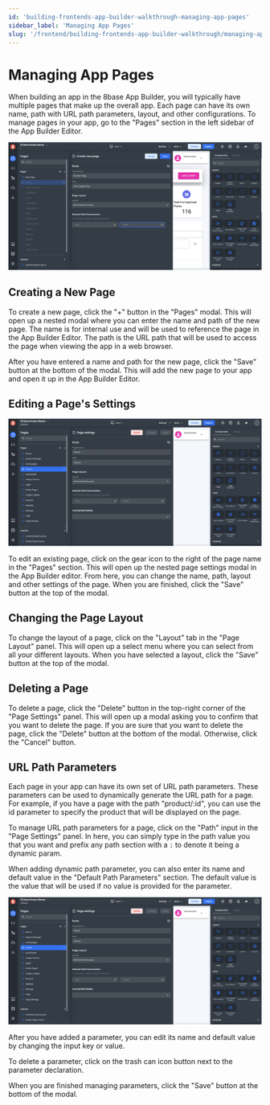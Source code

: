 ```yaml
---
id: 'building-frontends-app-builder-walkthrough-managing-app-pages'
sidebar_label: 'Managing App Pages'
slug: '/frontend/building-frontends-app-builder-walkthrough/managing-app-pages'
---
```


# Managing App Pages

When building an app in the 8base App Builder, you will typically have multiple pages that make up the overall app. Each page can have its own name, path with URL path parameters, layout, and other configurations. To manage pages in your app, go to the "Pages" section in the left sidebar of the App Builder Editor.

![Creating new pages in App Builder](./_images/ab-creating-pages-1.png)

## Creating a New Page

To create a new page, click the "+" button in the "Pages" modal. This will open up a nested modal where you can enter the name and path of the new page. The name is for internal use and will be used to reference the page in the App Builder Editor. The path is the URL path that will be used to access the page when viewing the app in a web browser.

After you have entered a name and path for the new page, click the "Save" button at the bottom of the modal. This will add the new page to your app and open it up in the App Builder Editor.

## Editing a Page's Settings

![Editing page settings in App Builder](./_images/ab-editing-page-settings-1.png)

To edit an existing page, click on the gear icon to the right of the page name in the "Pages" section. This will open up the nested page settings modal in the App Builder editor. From here, you can change the name, path, layout and other settings of the page. When you are finished, click the "Save" button at the top of the modal.

## Changing the Page Layout

To change the layout of a page, click on the "Layout" tab in the "Page Layout" panel. This will open up a select menu where you can select from all your different layouts. When you have selected a layout, click the "Save" button at the top of the modal.

## Deleting a Page

To delete a page, click the "Delete" button in the top-right corner of the "Page Settings" panel. This will open up a modal asking you to confirm that you want to delete the page. If you are sure that you want to delete the page, click the "Delete" button at the bottom of the modal. Otherwise, click the "Cancel" button.

## URL Path Parameters

Each page in your app can have its own set of URL path parameters. These parameters can be used to dynamically generate the URL path for a page. For example, if you have a page with the path "product/:id", you can use the id parameter to specify the product that will be displayed on the page.

To manage URL path parameters for a page, click on the "Path" input in the "Page Settings" panel. In here, you can simply type in the path value you that you want and prefix any path section with a `:` to denote it being a dynamic param.

When adding dynamic path parameter, you can also enter its name and default value in the "Default Path Parameters" section. The default value is the value that will be used if no value is provided for the parameter.

![Default path parameters App Builder Page settings](./_images/ab-editing-page-settings-1.png)

After you have added a parameter, you can edit its name and default value by changing the input key or value. 

To delete a parameter, click on the trash can icon button next to the parameter declaration.

When you are finished managing parameters, click the "Save" button at the bottom of the modal.
